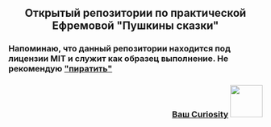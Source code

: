 <h2 align="center">Открытый репозитории по практической Ефремовой "Пушкины сказки"</h1>

<h3>Напоминаю, что данный репозитории находится под лицензии MIT и служит как образец выполнение. Не рекомендую <a href="https://moldovacrestina.md/ru/spisivati-greh/" target="_blank">"пиратить"</a</h3>

<h4 align="right">Ваш Curiosity</a> 
<img src="https://github.com/CuriosityDS/More-gifs/blob/Anime-gifs/menhera-chan-chibi.gif" height="64"/></h4>
